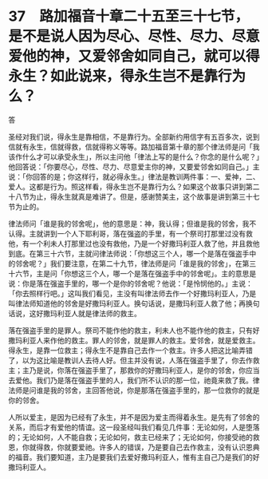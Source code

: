 # 37　路加福音十章二十五至三十七节，是不是说人因为尽心、尽性、尽力、尽意爱他的神，又爱邻舍如同自己，就可以得永生？如此说来，得永生岂不是靠行为么？


答

圣经对我们说，得永生是靠相信，不是靠行为。全部新约用信字有五百多次，说到信就有永生，信就得救，信就得称义等等。路加福音第十章的那个律法师是问「我该作什么才可以承受永生」，所以主问他「律法上写的是什么？你念的是什么呢？」他回答说：「你要尽心，尽性、尽力、尽意爱主你的神，又要爱邻舍如同自己。」主说：「你回答的是；你这样行，就必得永生。」律法是教训两件事：一、爱神，二、爱人。这都是行为。照这样看，得永生岂不是靠行为么？如果这个故事只讲到第二十八节为止，得永生就真是难讲了。但是，感谢赞美主，这个故事是讲到第三十七节为止的。

律法师问「谁是我的邻舍呢」，他的意思是：神，我认得；但谁是我的邻舍，我不认得。主就讲到一个人下耶利哥，落在强盗的手里，有一个祭司打那里过没有救他，有一个利未人打那里过也没有救他，乃是一个好撒玛利亚人救了他，并且救他到底。在第三十六节，主就问律法师说：「你想这三个人，哪一个是落在强盗手中的邻舍呢？」我们要注意，在第二十九节，律法师是问「谁是我的邻舍」，在第三十六节，主是问「你想这三个人，哪一个是落在强盗手中的邻舍呢」。主的意思是说：你是落在强盗手里的，哪一个是你的邻舍呢？他说：「是怜悯他的。」主说：「你去照样行吧。」这叫我们看见，主没有叫律法师去作一个好撒玛利亚人，乃是叫律法师知道他的邻舍是好撒玛利亚人。换句话说，是撒玛利亚人救了他；再换句话说，这好撒玛利亚人就是律法师的救主。

落在强盗手里的是罪人。祭司不能作他的救主，利未人也不能作他的救主，只有好撒玛利亚人来作他的救主。罪人的邻舍，就是罪人的救主。爱邻舍，就是爱救主。得永生，是靠一位救主；得永生不是靠自己去作一个救主。许多人把这比喻弄错了，以为这比喻是教训人去待人好。但主并没有说，人落在强盗手里了，你去作救主；主乃是说，你落在强盗手里了，那救你的好撒玛利亚人，是你的邻舍，你应当去爱他。我们乃是落在强盗手里的人，我们所不认识的那一位，祂竟来救了我。律法师是问谁是我的邻舍，主回答他说，你是那落在强盗手里的，那一位救你的就是你的邻舍。

人所以爱主，是因为已经有了永生，并不是因为爱主而得着永生。是先有了邻舍的关系，而后才有爱他的情谊。这一段圣经叫我们看见几件事：无论如何，人是堕落的；无论如何，人不能自救；无论如何，救主已经来了；无论如何，你接受祂的救恩，你就得救，你就要爱祂。许多人的错误，乃是要自己去作救主，没有认识恩典的福音。我们要知道，主乃是要我们去爱好撒玛利亚人，惟有主自己乃是我们的好撒玛利亚人。
